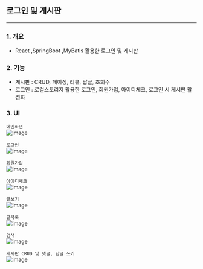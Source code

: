 ## 로그인 및 게시판
---

### 1. 개요
  - React ,SpringBoot ,MyBatis 활용한 로그인 및 게시판

### 2. 기능
   - 게시판 : CRUD, 페이징, 리뷰, 답글, 조회수
   - 로그인 : 로컬스토리지 활용한 로그인, 회원가입, 아이디체크, 로그인 시 게시판 활성화
   
### 3. UI
`메인화면` <br />
![image](https://user-images.githubusercontent.com/58438267/183383787-5e4f761b-bc2a-473d-bb1f-4853e6dbd823.png)

`로그인` <br />
![image](https://user-images.githubusercontent.com/58438267/183384255-56af9a3a-d0b6-4978-97db-1056a381d603.png)

`회원가입` <br />
![image](https://user-images.githubusercontent.com/58438267/183384641-b875eeb7-a866-46f3-85ba-77c7aa3b5318.png)

`아이디체크` <br />
![image](https://user-images.githubusercontent.com/58438267/183385046-74872b59-e19c-451b-900c-ed71a8df0129.png)


`글쓰기` <br />
![image](https://user-images.githubusercontent.com/58438267/183385350-b34ec051-8a88-4ae4-81bf-17d284ed670c.png)

`글목록` <br />
![image](https://user-images.githubusercontent.com/58438267/183385526-4bda9d5d-95b6-4840-9787-327cffcfb2b5.png)

`검색` <br />
![image](https://user-images.githubusercontent.com/58438267/183385826-72f58087-c953-4dfb-ac8b-dfdb2532e0cd.png)

`게시판 CRUD 및 댓글, 답글 쓰기` <br />
![image](https://user-images.githubusercontent.com/58438267/183386003-12cb7a63-eb68-4123-9096-bcc63a75e334.png)


